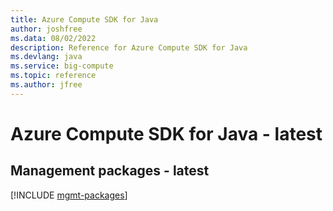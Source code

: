 ```yaml
---
title: Azure Compute SDK for Java
author: joshfree
ms.data: 08/02/2022
description: Reference for Azure Compute SDK for Java
ms.devlang: java
ms.service: big-compute
ms.topic: reference
ms.author: jfree
---
```

# Azure Compute SDK for Java - latest

## Management packages - latest
[!INCLUDE [mgmt-packages](compute-mgmt-index.md)]